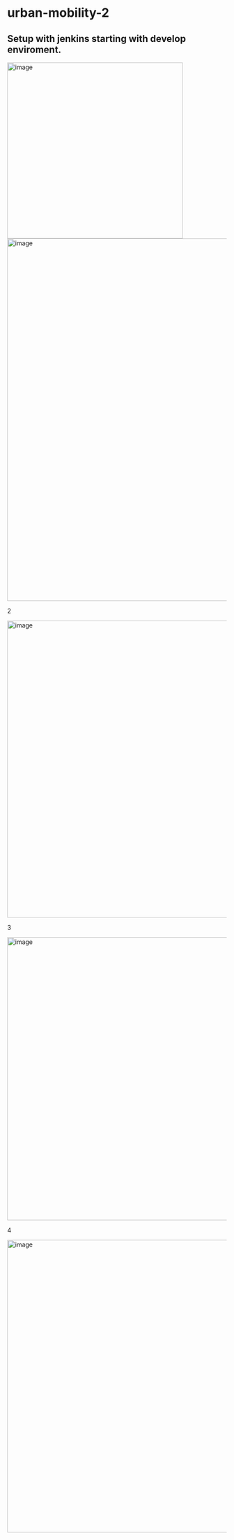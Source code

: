 # urban-mobility-2
## Setup with jenkins starting with develop enviroment.

<img width="403" alt="image" src="https://github.com/nilsson46/urban-mobility-2/assets/105226137/a859b591-61fc-4578-8a04-79b9efd45b4b">
<br >

<img width="830" alt="image" src="https://github.com/nilsson46/urban-mobility-2/assets/105226137/0c25a40f-d51c-4688-a81e-f969c157b69e">

2

<img width="680" alt="image" src="https://github.com/nilsson46/urban-mobility-2/assets/105226137/1248d397-439a-45c8-befc-5adc3d858515">

3

<img width="648" alt="image" src="https://github.com/nilsson46/urban-mobility-2/assets/105226137/c66fc698-b4a6-42ce-b96c-dff93b5cd87b">

4

<img width="670" alt="image" src="https://github.com/nilsson46/urban-mobility-2/assets/105226137/768f9fc1-4abe-44b3-b70e-e5a1811a50bf">
